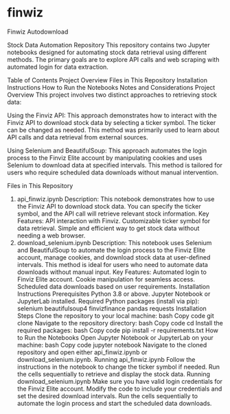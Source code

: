 # finwiz
Finwiz Autodownload

Stock Data Automation Repository
This repository contains two Jupyter notebooks designed for automating stock data retrieval using different methods. The primary goals are to explore API calls and web scraping with automated login for data extraction.

Table of Contents
Project Overview
Files in This Repository
Installation Instructions
How to Run the Notebooks
Notes and Considerations
Project Overview
This project involves two distinct approaches to retrieving stock data:

Using the Finviz API: This approach demonstrates how to interact with the Finviz API to download stock data by selecting a ticker symbol. The ticker can be changed as needed. This method was primarily used to learn about API calls and data retrieval from external sources.

Using Selenium and BeautifulSoup: This approach automates the login process to the Finviz Elite account by manipulating cookies and uses Selenium to download data at specified intervals. This method is tailored for users who require scheduled data downloads without manual intervention.

Files in This Repository
1. api_finwiz.ipynb
Description: This notebook demonstrates how to use the Finviz API to download stock data. You can specify the ticker symbol, and the API call will retrieve relevant stock information.
Key Features:
API interaction with Finviz.
Customizable ticker symbol for data retrieval.
Simple and efficient way to get stock data without needing a web browser.
2. download_selenium.ipynb
Description: This notebook uses Selenium and BeautifulSoup to automate the login process to the Finviz Elite account, manage cookies, and download stock data at user-defined intervals. This method is ideal for users who need to automate data downloads without manual input.
Key Features:
Automated login to Finviz Elite account.
Cookie manipulation for seamless access.
Scheduled data downloads based on user requirements.
Installation Instructions
Prerequisites
Python 3.8 or above.
Jupyter Notebook or JupyterLab installed.
Required Python packages (install via pip):
selenium
beautifulsoup4
finvizfinance
pandas
requests
Installation Steps
Clone the repository to your local machine:
bash
Copy code
git clone <repository-url>
Navigate to the repository directory:
bash
Copy code
cd <repository-directory>
Install the required packages:
bash
Copy code
pip install -r requirements.txt
How to Run the Notebooks
Open Jupyter Notebook or JupyterLab on your machine:
bash
Copy code
jupyter notebook
Navigate to the cloned repository and open either api_finwiz.ipynb or download_selenium.ipynb.
Running api_finwiz.ipynb
Follow the instructions in the notebook to change the ticker symbol if needed.
Run the cells sequentially to retrieve and display the stock data.
Running download_selenium.ipynb
Make sure you have valid login credentials for the Finviz Elite account.
Modify the code to include your credentials and set the desired download intervals.
Run the cells sequentially to automate the login process and start the scheduled data downloads.


